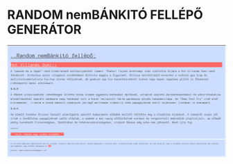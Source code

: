 # RANDOM nemBÁNKITÓ FELLÉPŐ GENERÁTOR 

![sample](https://github.com/xngst/random_zenekar/blob/master/img/ranzenkar_sample_2.png)
